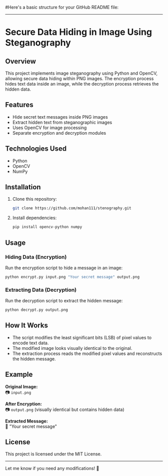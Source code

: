 #Here's a basic structure for your GitHub README file:

---

# Secure Data Hiding in Image Using Steganography  

## Overview  
This project implements image steganography using Python and OpenCV, allowing secure data hiding within PNG images. The encryption process hides text data inside an image, while the decryption process retrieves the hidden data.  

## Features  
- Hide secret text messages inside PNG images  
- Extract hidden text from steganographic images  
- Uses OpenCV for image processing  
- Separate encryption and decryption modules  

## Technologies Used  
- Python  
- OpenCV  
- NumPy  

## Installation  
1. Clone this repository:  
   ```bash
   git clone https://github.com/mohan111/stenography.git
   ```
2. Install dependencies:  
   ```bash
   pip install opencv-python numpy
   ```

## Usage  

### Hiding Data (Encryption)  
Run the encryption script to hide a message in an image:  
```bash
python encrypt.py input.png "Your secret message" output.png
```

### Extracting Data (Decryption)  
Run the decryption script to extract the hidden message:  
```bash
python decrypt.py output.png
```

## How It Works  
- The script modifies the least significant bits (LSB) of pixel values to encode text data.  
- The modified image looks visually identical to the original.  
- The extraction process reads the modified pixel values and reconstructs the hidden message.  

## Example  
**Original Image:**  
📷 `input.png`  

**After Encryption:**  
📷 `output.png` (visually identical but contains hidden data)  

**Extracted Message:**  
📝 "Your secret message"  

## License  
This project is licensed under the MIT License.  

---

Let me know if you need any modifications! 🚀
